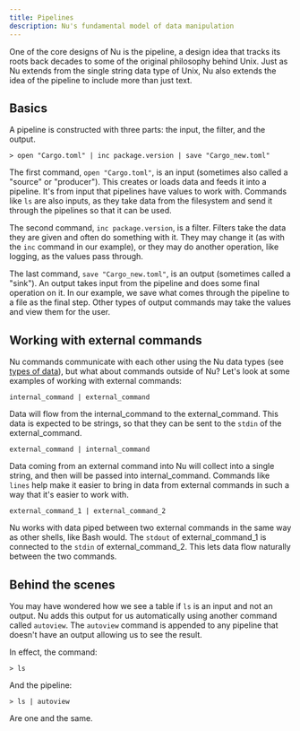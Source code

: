 ```yaml
---
title: Pipelines
description: Nu's fundamental model of data manipulation
---
```


One of the core designs of Nu is the pipeline, a design idea that tracks its roots back decades to some of the original philosophy behind Unix. Just as Nu extends from the single string data type of Unix, Nu also extends the idea of the pipeline to include more than just text.

## Basics

A pipeline is constructed with three parts: the input, the filter, and the output.

```
> open "Cargo.toml" | inc package.version | save "Cargo_new.toml"
```

The first command, `open "Cargo.toml"`, is an input (sometimes also called a "source" or "producer"). This creates or loads data and feeds it into a pipeline. It's from input that pipelines have values to work with.  Commands like `ls` are also inputs, as they take data from the filesystem and send it through the pipelines so that it can be used.

The second command, `inc package.version`, is a filter. Filters take the data they are given and often do something with it. They may change it (as with the `inc` command in our example), or they may do another operation, like logging, as the values pass through.

The last command, `save "Cargo_new.toml"`, is an output (sometimes called a "sink"). An output takes input from the pipeline and does some final operation on it. In our example, we save what comes through the pipeline to a file as the final step. Other types of output commands may take the values and view them for the user.

## Working with external commands

Nu commands communicate with each other using the Nu data types (see [types of data](types_of_data.md)), but what about commands outside of Nu?  Let's look at some examples of working with external commands:

`internal_command | external_command`

Data will flow from the internal_command to the external_command. This data is expected to be strings, so that they can be sent to the `stdin` of the external_command.

`external_command | internal_command`

Data coming from an external command into Nu will collect into a single string, and then will be passed into internal_command. Commands like `lines` help make it easier to bring in data from external commands in such a way that it's easier to work with.

`external_command_1 | external_command_2`

Nu works with data piped between two external commands in the same way as other shells, like Bash would. The `stdout` of external_command_1 is connected to the `stdin` of external_command_2. This lets data flow naturally between the two commands.

## Behind the scenes

You may have wondered how we see a table if `ls` is an input and not an output. Nu adds this output for us automatically using another command called `autoview`. The `autoview` command is appended to any pipeline that doesn't have an output allowing us to see the result.

In effect, the command:

```
> ls
```

And the pipeline:

```
> ls | autoview
```

Are one and the same.

